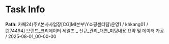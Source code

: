 # Task Info

**Path:** 카페24(주)\본사사업장\[CG]MI본부\Y쇼핑센터팀\운영1 / khkang01 / [274494] 브랜드_크리에이터 세일즈 _ 신규_관리_대면_미팅내용 요약 및 데이터 가공 / 2025-08-01_00-00-00


